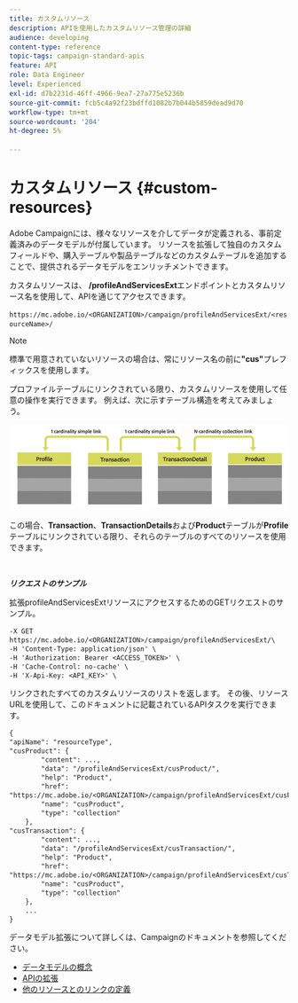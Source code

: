 ```yaml
---
title: カスタムリソース
description: APIを使用したカスタムリソース管理の詳細
audience: developing
content-type: reference
topic-tags: campaign-standard-apis
feature: API
role: Data Engineer
level: Experienced
exl-id: d7b2231d-46ff-4966-9ea7-27a775e5236b
source-git-commit: fcb5c4a92f23bdffd1082b7b044b5859dead9d70
workflow-type: tm+mt
source-wordcount: '204'
ht-degree: 5%

---
```


# カスタムリソース {#custom-resources}

Adobe Campaignには、様々なリソースを介してデータが定義される、事前定義済みのデータモデルが付属しています。 リソースを拡張して独自のカスタムフィールドや、購入テーブルや製品テーブルなどのカスタムテーブルを追加することで、提供されるデータモデルをエンリッチメントできます。

カスタムリソースは、 **/profileAndServicesExt**&#x200B;エンドポイントとカスタムリソース名を使用して、APIを通じてアクセスできます。

`https://mc.adobe.io/<ORGANIZATION>/campaign/profileAndServicesExt/<resourceName>/`

>[!NOTE]
>
>標準で用意されていないリソースの場合は、常にリソース名の前に<b>&quot;cus&quot;</b>プレフィックスを使用します。

プロファイルテーブルにリンクされている限り、カスタムリソースを使用して任意の操作を実行できます。 例えば、次に示すテーブル構造を考えてみましょう。

![代替テキスト](assets/cusresources.png)

この場合、**Transaction**、**TransactionDetails**&#x200B;および&#x200B;**Product**&#x200B;テーブルが&#x200B;**Profile**&#x200B;テーブルにリンクされている限り、それらのテーブルのすべてのリソースを使用できます。

<br/>

***リクエストのサンプル***

拡張profileAndServicesExtリソースにアクセスするためのGETリクエストのサンプル。

```
-X GET https://mc.adobe.io/<ORGANIZATION>/campaign/profileAndServicesExt/\
-H 'Content-Type: application/json' \
-H 'Authorization: Bearer <ACCESS_TOKEN>' \
-H 'Cache-Control: no-cache' \
-H 'X-Api-Key: <API_KEY>' \
```

リンクされたすべてのカスタムリソースのリストを返します。 その後、リソースURLを使用して、このドキュメントに記載されているAPIタスクを実行できます。

```
{
"apiName": "resourceType",
"cusProduct": {
        "content": ...,
        "data": "/profileAndServicesExt/cusProduct/",
        "help": "Product",
        "href": "https://mc.adobe.io/<ORGANIZATION>/campaign/profileAndServicesExt/cusProduct/metadata",
        "name": "cusProduct",
        "type": "collection"
    },
"cusTransaction": {
        "content": ...,
        "data": "/profileAndServicesExt/cusTransaction/",
        "help": "Product",
        "href": "https://mc.adobe.io/<ORGANIZATION>/campaign/profileAndServicesExt/cusTransaction/metadata",
        "name": "cusProduct",
        "type": "collection"
    },
    ...
}
```

データモデル拡張について詳しくは、Campaignのドキュメントを参照してください。

* [データモデルの概念](../../developing/using/data-model-concepts.md)
* [APIの拡張](../../developing/using/about-extending-the-api.md)
* [他のリソースとのリンクの定義](https://helpx.adobe.com/campaign/standard/developing/using/configuring-the-resource-s-data-structure.html#defining-links-with-other-resources)
